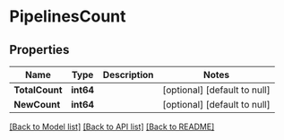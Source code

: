 # PipelinesCount

## Properties
Name | Type | Description | Notes
------------ | ------------- | ------------- | -------------
**TotalCount** | **int64** |  | [optional] [default to null]
**NewCount** | **int64** |  | [optional] [default to null]

[[Back to Model list]](../README.md#documentation-for-models) [[Back to API list]](../README.md#documentation-for-api-endpoints) [[Back to README]](../README.md)

